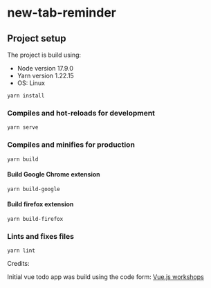 # new-tab-reminder

## Project setup

The project is build using:

* Node version 17.9.0
* Yarn version 1.22.15
* OS: Linux

```
yarn install
```

### Compiles and hot-reloads for development

```
yarn serve
```

### Compiles and minifies for production


```
yarn build
```

#### Build Google Chrome extension

```
yarn build-google
```

#### Build firefox extension

```
yarn build-firefox
```

### Lints and fixes files

```
yarn lint
```

Credits:

Initial vue todo app was build using the code form: [Vue.js workshops](https://public.vuejsworkshops.com/guide/todos/)
